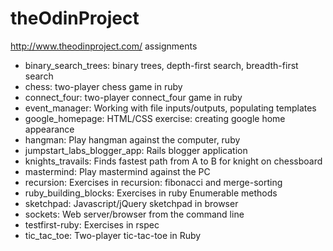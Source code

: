 theOdinProject
==============

http://www.theodinproject.com/ assignments

<ul>
<li> binary_search_trees: binary trees, depth-first search, breadth-first search </li>
<li>chess: two-player chess game in ruby </li>
<li>connect_four: two-player connect_four game in ruby </li>
<li>event_manager: Working with file inputs/outputs, populating templates </li>
<li>google_homepage: HTML/CSS exercise: creating google home appearance</li>
<li>hangman: Play hangman against the computer, ruby </li>
<li>jumpstart_labs_blogger_app: Rails blogger application </li>
<li>knights_travails: Finds fastest path from A to B for knight on chessboard </li>
<li>mastermind: Play mastermind against the PC </li>
<li>recursion: Exercises in recursion: fibonacci and merge-sorting </li>
<li>ruby_building_blocks:  Exercises in ruby Enumerable methods </li>
<li>sketchpad: Javascript/jQuery sketchpad in browser </li>
<li>sockets: Web server/browser from the command line </li>
<li>testfirst-ruby: Exercises in rspec </li>
<li>tic_tac_toe: Two-player tic-tac-toe in Ruby </li>
</ul>


             



